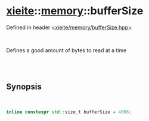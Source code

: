 # [xieite](../xieite.md)::[memory](../memory.md)::bufferSize
Defined in header [<xieite/memory/bufferSize.hpp>](../../include/xieite/memory/bufferSize.hpp)

<br/>

Defines a good amount of bytes to read at a time

<br/><br/>

## Synopsis

<br/>

```cpp
inline constexpr std::size_t bufferSize = 4096;
```

